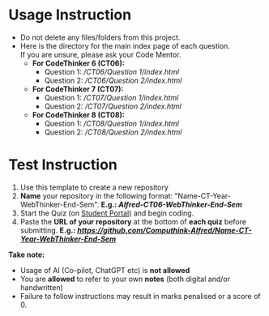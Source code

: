 # Usage Instruction

- Do not delete any files/folders from this project.
- Here is the directory for the main index page of each question.<br>If you are unsure, please ask your Code Mentor.
	- **For CodeThinker 6 (CT06):**
		- Question 1: */CT06/Question 1/index.html*
		- Question 2: */CT06/Question 2/index.html*
	- **For CodeThinker 7 (CT07):**
		- Question 1: */CT07/Question 1/index.html*
		- Question 2: */CT07/Question 2/index.html*
	- **For CodeThinker 8 (CT08):**
		- Question 1: */CT08/Question 1/index.html*
		- Question 2: */CT08/Question 2/index.html*

# Test Instruction

1. Use this template to create a new repository
2. **Name** your repository in the following format: "Name-CT-Year-WebThinker-End-Sem". **E.g.: _Alfred-CT06-WebThinker-End-Sem_**
3. Start the Quiz (on [Student Portal](https://portal.computhink.com.sg/)) and begin coding.
4. Paste the **URL of your repository** at the bottom of **each quiz** before submitting. **E.g.: _https://github.com/Computhink-Alfred/Name-CT-Year-WebThinker-End-Sem_**

**Take note:**
- Usage of AI (Co-pilot, ChatGPT etc) is **not allowed**
- You are **allowed** to refer to your own **notes** (both digital and/or handwritten)
- Failure to follow instructions may result in marks penalised or a score of 0.
